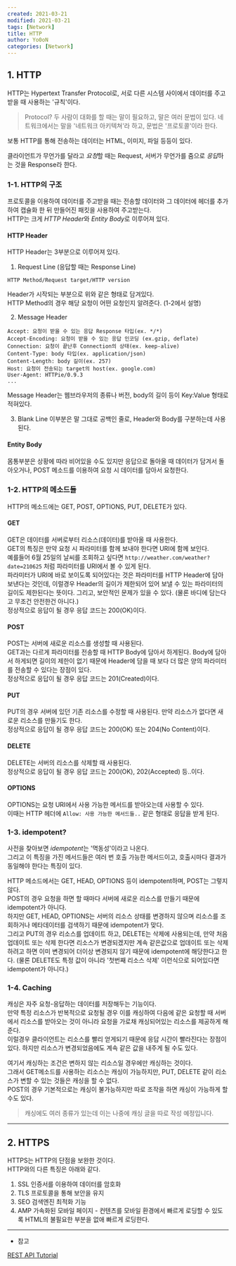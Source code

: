 ```yaml
---
created: 2021-03-21
modified: 2021-03-21
tags: [Network]
title: HTTP
author: Yo0oN
categories: [Network]
---
```


## 1. HTTP

HTTP는 Hypertext Transfer Protocol로, 서로 다른 시스템 사이에서 데이터를 주고받을 때 사용하는 '규칙'이다.

> Protocol? 두 사람이 대화를 할 때는 말이 필요하고, 말은 여러 문법이 있다. 네트워크에서는 말을 '네트워크 아키텍쳐'라 하고, 문법은 '프로토콜'이라 한다.

보통 HTTP를 통해 전송하는 데이터는 HTML, 이미지, 파일 등등이 있다.

클라이언트가 무언가를 달라고 *요청*할 때는 Request, 서버가 무언가를 줌으로 *응답*하는 것을 Response라 한다.

### 1-1. HTTP의 구조

프로토콜을 이용하여 데이터를 주고받을 때는 전송할 데이터와  그 데이터에 헤더를 추가하여 캡슐화 한 뒤 만들어진 패킷을 사용하여 주고받는다.    
HTTP는 크게 *HTTP Header*와 *Entity Body*로 이루어져 있다.

#### HTTP Header

HTTP Header는 3부분으로 이루어져 있다.    
1. Request Line (응답할 때는 Response Line)
```
HTTP Method/Request target/HTTP version
```
Header가 시작되는 부분으로 위와 같은 형태로 담겨있다.    
HTTP Method의 경우 해당 요청이 어떤 요청인지 알려준다. (1-2에서 설명)    

2. Message Header
```
Accept: 요청이 받을 수 있는 응답 Response 타입(ex. */*)
Accept-Encoding: 요청이 받을 수 있는 응답 인코딩 (ex.gzip, deflate)
Connection: 요청이 끝난후 Connection의 상태(ex. keep-alive)
Content-Type: body 타입(ex. application/json)
Content-Length: body 길이(ex. 257)
Host: 요청이 전송되는 target의 host(ex. google.com)
User-Agent: HTTPie/0.9.3
...
```
Message Header는 웹브라우저의 종류나 버전, body의 길이 등이 Key:Value 형태로 적혀있다.    

3. Blank Line
이부분은 말 그대로 공백인 줄로, Header와 Body를 구분하는데 사용된다.    

#### Entity Body

몸통부분은 상황에 따라 비어있을 수도 있지만 응답으로 돌아올 때 데이터가 담겨서 돌아오거나, POST 메소드를 이용하여 요청 시 데이터를 담아서 요청한다.    


### 1-2. HTTP의 메소드들

HTTP의 메소드에는 GET, POST, OPTIONS, PUT, DELETE가 있다.

#### GET

GET은 데이터를 서버로부터 리소스(데이터)를 받아올 때 사용한다.    
GET의 특징은 만약 요청 시 파라미터를 함께 보내야 한다면 URI에 함께 보인다.    
예를들어 6월 25일의 날씨를 조회하고 싶다면 `http://weather.com/weather?date=210625` 처럼 파라미터를 URI에서 볼 수 있게 된다.    
파라미터가 URI에 바로 보이도록 되어있다는 것은 파라미터를 HTTP Header에 담아 보낸다는 것인데, 이럴경우 Header의 길이가 제한되어 있어 보낼 수 있는 파라미터의 길이도 제한된다는 뜻이다. 그리고, 보안적인 문제가 있을 수 있다. (물론 바디에 담는다고 무조건 안전한건 아니다.)    
정상적으로 응답이 될 경우 응답 코드는 200(OK)이다.

#### POST

POST는 서버에 새로운 리소스를 생성할 때 사용된다.    
GET과는 다르게 파라미터를 전송할 때 HTTP Body에 담아서 하게된다. Body에 담아서 하게되면 길이의 제한이 없기 때문에 Header에 담을 때 보다 더 많은 양의 파라미터를 전송할 수 있다는 장점이 있다.    
정상적으로 응답이 될 경우 응답 코드는 201(Created)이다.

#### PUT

PUT의 경우 서버에 있던 기존 리소스를 수정할 때 사용된다. 만약 리소스가 없다면 새로운 리소스를 만들기도 한다.    
정상적으로 응답이 될 경우 응답 코드는 200(OK) 또는 204(No Content)이다.

#### DELETE

DELETE는 서버의 리소스를 삭제할 때 사용된다.    
정상적으로 응답이 될 경우 응답 코드는 200(OK), 202(Accepted) 등..이다.

#### OPTIONS

OPTIONS는 요청 URI에서 사용 가능한 메서드를 받아오는데 사용할 수 있다.    
이때는 HTTP 헤더에 `Allow: 사용 가능한 메서드들..` 같은 형태로 응답을 받게 된다.
    
### 1-3. idempotent?

사전을 찾아보면 *idempotent*는 '멱동성'이라고 나온다.     
그리고 이 특징을 가진 메서드들은 여러 번 호출 가능한 메서드이고, 호출시마다 결과가 동일해야 한다는 특징이 있다.

HTTP 메소드에서는 GET, HEAD, OPTIONS 등이 idempotent하며, POST는 그렇지 않다.    
POST의 경우 요청을 하면 할 때마다 서버에 새로운 리소스를 만들기 때문에 idempotent가 아니다.    
하지만 GET, HEAD, OPTIONS는 서버의 리소스 상태를 변경하지 않으며 리소스를 조회하거나 메타데이터를 검색하기 때문에 idempotent가 맞다.    
그리고 PUT의 경우 리소스를 업데이트 하고, DELETE는 삭제에 사용되는데, 만약 처음 업데이트 또는 삭제 한다면 리소스가 변경되겠지만 계속 같은값으로 업데이트 또는 삭제하려고 하면 이미 변경되어 더이상 변경되지 않기 때문에 idempotent에 해당한다고 한다. (물론 DELETE도 특정 값이 아니라 '첫번째 리소스 삭제' 이런식으로 되어있다면 idempotent가 아니다.)

### 1-4. Caching

캐싱은 자주 요청-응답하는 데이터를 저장해두는 기능이다.    
만약 특정 리소스가 반복적으로 요청될 경우 이를 캐싱하여 다음에 같은 요청할 때 서버에서 리소스를 받아오는 것이 아니라 요청을 가로채 캐싱되어있는 리소스를 제공하게 해준다.    
이럴경우 클라이언트는 리소스를 빨리 얻게되기 때문에 응답 시간이 빨라진다는 장점이 있다. 하지만 리소스가 변경되었음에도 계속 같은 값을 내주게 될 수도 있다.    

여기서 캐싱하는 조건은 변하지 않는 리소스일 경우에만 캐싱하는 것이다.    
그래서 GET메소드를 사용하는 리소스는 캐싱이 가능하지만, PUT, DELETE 같이 리소스가 변할 수 있는 것들은 캐싱을 할 수 없다.    
POST의 경우 기본적으로는 캐싱이 불가능하지만 따로 조작을 하면 캐싱이 가능하게 할 수도 있다.

> 캐싱에도 여러 종류가 있는데 이는 나중에 캐싱 글을 따로 작성 예정입니다.

----

## 2. HTTPS

HTTPS는 HTTP의 단점을 보완한 것이다.    
HTTP와의 다른 특징은 아래와 같다.

1. SSL 인증서를 이용하여 데이터를 암호화
2. TLS 프로토콜을 통해 보안을 유지
3. SEO 검색엔진 최적화 기능
4. AMP 가속화된 모바일 페이지 - 컨텐츠를 모바일 환경에서 빠르게 로딩할 수 있도록 HTML의 불필요한 부분을 없애 빠르게 로딩한다.


<hr>

- 참고

[REST API Tutorial](https://restfulapi.net/)
